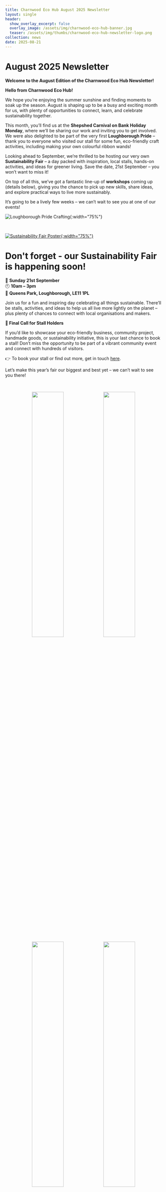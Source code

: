 ```yaml
---
title: Charnwood Eco Hub August 2025 Newsletter
layout: single
header:
  show_overlay_excerpt: false
  overlay_image: /assets/img/charnwood-eco-hub-banner.jpg
  teaser: /assets/img/thumbs/charnwood-eco-hub-newsletter-logo.png
collection: news
date: 2025-08-21
---
```

# August 2025 Newsletter

**Welcome to the August Edition of the Charnwood Eco Hub Newsletter!**

**Hello from Charnwood Eco Hub!**

We hope you’re enjoying the summer sunshine and finding moments to soak up the season. August is shaping up to be a busy and exciting month for us, with plenty of opportunities to connect, learn, and celebrate sustainability together.

This month, you’ll find us at the **Shepshed Carnival on Bank Holiday Monday**, where we’ll be sharing our work and inviting you to get involved. We were also delighted to be part of the very first **Loughborough Pride** – thank you to everyone who visited our stall for some fun, eco-friendly craft activities, including making your own colourful ribbon wands!

Looking ahead to September, we’re thrilled to be hosting our very own **Sustainability Fair** – a day packed with inspiration, local stalls, hands-on activities, and ideas for greener living. Save the date, 21st September  – you won’t want to miss it!

On top of all this, we’ve got a fantastic line-up of **workshops** coming up (details below), giving you the chance to pick up new skills, share ideas, and explore practical ways to live more sustainably.

It’s going to be a lively few weeks – we can’t wait to see you at one of our events!
<br/>

![Loughborough Pride Crafting](/assets/img/loughborough-pride-aug25.jpg){:width="75%"}

<br/>

[![Sustainability Fair Poster](/assets/img/sustainability-fair-2025.png){:width="75%"}](/workshops-and-events/charnwood-sustainability-fair-sept25/)

# Don't forget - our Sustainability Fair is happening soon!

📅 **Sunday 21st September**<br/>
🕙 **10am – 3pm**<br/>
📍 **Queens Park, Loughborough, LE11 1PL**<br/>

Join us for a fun and inspiring day celebrating all things sustainable. There’ll be stalls, activities, and ideas to help us all live more lightly on the planet – plus plenty of chances to connect with local organisations and makers.

**🌱 Final Call for Stall Holders**

If you’d like to showcase your eco-friendly business, community project, handmade goods, or sustainability initiative, this is your last chance to book a stall! Don’t miss the opportunity to be part of a vibrant community event and connect with hundreds of visitors.

👉 To book your stall or find out more, get in touch [here](https://docs.google.com/forms/d/e/1FAIpQLSf2mnGIMpkyc2NDdWitvRAt_lU1gaLYp078gaHj2V_p6TcmGw/viewform).

Let’s make this year’s fair our biggest and best yet – we can’t wait to see you there!

<br/>

<p float="left" align="middle" width="100%">
  <a target="_blank" href="/workshops-and-events/screen-printing-workshop-part1/"><img src="/assets/img/screen-printing-workshop-aug2025-poster.png" width="45%" /></a>
  <a target="_blank" href="/workshops-and-events/screen-printing-workshop-part2/"><img src="/assets/img/screen-printing-workshop-sep2025-poster.png" width="45%" /></a>
</p>
<p float="left" align="middle" width="100%">
  <a target="_blank" href="/workshops-and-events/sustainable-fashion-workshop-sept25/"><img src="/assets/img/sustainable-fashion-workshop-sept25.jpg" width="45%" /></a>
  <a target="_blank" href="/workshops-and-events/rag-rug-workshop-sep2025/"><img src="/assets/img/rag-rug-workshop-sep2025-poster.png" width="45%" /></a>
</p>
# Discover, Create, and Repair at Charnwood Eco Hub – Upcoming Workshops!

Join us at Charnwood Eco Hub this season for a hands-on series of creative and sustainable workshops designed to inspire and connect our community. Whether you're curious about mending, making, or mindful fashion, there's something for everyone:

[Screenprinting Workshop Part One](/workshops-and-events/screen-printing-workshop-part1/) – Saturday 23rd August, 11am-1pm. This 2-hour screenprinting workshop will guide participants through designing and preparing their own screens, ready to move on to part two (you can book on this class without booking onto part two, but please note we won't be printing).

[Screenprinting Workshop Part Two](/workshops-and-events/screen-printing-workshop-part2/) – Saturday 13th September, 11am-1pm. This 2-hour screenprinting class introduces the core principles of the craft, guiding participants through designing, preparing a screen, and pulling their first print (you can book onto this class without booking on to part one).

[Sustainable Fashion Workshop](/workshops-and-events/sustainable-fashion-workshop-sept25/) – Wednesday 17th September, 6.30pm-8pm. This sustainable fashion workshop explores creative ways to upcycle, repair, and reimagine clothing, encouraging participants to make stylish, eco-friendly choices that reduce waste.

[Rag Rug Taster Workshop](/workshops-and-events/rag-rug-workshop-sep2025/) - Saturday 27th September, 11am-1pm. This rag rug taster workshop teaches participants simple techniques for transforming recycled fabric into colorful, textured rugs while exploring the tradition of this sustainable craft.

Spaces are limited, so book early to avoid missing out! Let’s stitch, fix, and rethink sustainability—together.

<br/>

![Forest Gardening Weekend Workshop poster](/assets/img/forest-garden-workshop-poster.jpg){:width="75%"}

![Donation from Diam UK Ltd](/assets/img/diam-donation.jpg){:width="75%"}

# Calling All Local Businesses – Your Surplus Could Spark Creativity!

Do you have surplus stock, offcuts, tools, samples, or materials you no longer need? Instead of letting them gather dust or go to waste, why not donate them to our Scrapstore and give them a second life?

Our Scrapstore is a community resource where schools, charities, artists, and families can access affordable, sustainable materials for creative projects. By donating, your business can:

- **Reduce waste and support sustainability**
- **Provide valuable resources** for local schools and community groups
- **Demonstrate your commitment** to the local community

We welcome donations of clean, safe, and reusable items, including:

- Fabric, card, and paper
- Wood, packaging, and stationery
- Tools, craft equipment, and DIY supplies
- Offcuts, samples, and end-of-line stock

Every contribution helps us turn surplus into opportunity and creativity, while showcasing the generosity of local businesses like yours.

👉 Interested in donating? [Contact us](https://charnwoodecohub.org/) to arrange a collection or drop-off.

Together, we can keep useful materials and tools out of landfill and put them into the hands of people who will make something amazing!

<br/>

![Makerspace signage going up](/assets/img/charnwood-eco-hub-signage.jpg){:width="75%"}

# Be Part of Bringing Our Makerspace to Life!

You’ve already heard us talk about our plans for a community Makerspace – a place where people can come together to learn, share, and create. Now, we’re at the stage where we need some extra hands and hearts to help make it happen!

We’re looking for people who’d like to get involved in getting the space up and running. That could mean helping with set-up, sharing your skills and knowledge, lending tools or equipment, or simply being part of the team that makes the Makerspace a reality.

This is a great chance to help shape a community resource that will inspire creativity and skill-sharing for years to come. Whether you’re a maker, fixer, crafter, teacher, or just enthusiastic about the idea – we’d love to hear from you.

👉 If you’d like to get involved, please [get in touch](https://charnwoodecohub.org/).

<br/>
<br/>
<br/>

![Photo of volunteers Janet and Ben](/assets/img/janet-and-ben-community-heroes.jpg){:width="75%"}

# Our Charnwood Community Heroes!

We are thrilled to share that two of our incredible volunteers, Janet and Ben, have been nominated for the Charnwood Community Heroes Award! This recognition highlights their dedication, kindness, and the countless hours they’ve given to support our project. Janet’s sewing skills and commitment have been invaluable, while Ben’s energy and passion have been infectious! Their nomination is a testament not just to their efforts, but to the positive impact that volunteering can have on individuals and the wider community.

Moments like this remind us that volunteers are at the heart of everything we do. Janet and Ben’s stories show how rewarding it can be to give a little time, share your skills, and be part of something bigger. If you’ve ever thought about volunteering, now is the perfect time to get involved. By joining our team, you’ll not only make a difference in other people’s lives but also find new friendships, experiences, and a real sense of purpose. Together, we can continue to build a stronger, more supportive community – and who knows, maybe next year it will be your name on the nominations list!

If you're interested in getting involved or would just like to chat about the possibilities, check out our opportunities [here](https://volunteer.valonline.org.uk/volunteer-today/) by searching 'Charnwood Eco Hub', drop us an [email](mailto:info@charnwoodecohub.org) or come and speak to us at the Hub—we’d love to hear from you!

<br/>

# Coming up

## August

[**Fixit Group 23 Repair Cafe**](https://thefixitgroup23.com/upcoming-events)<br/>
_Monday 18th August, 7.30-10PM_<br/>
The Bradgate Arms<br/>
LE7 7HG

[**Screenprinting Workshop Part One**](/workshops-and-events/screen-printing-workshop-part2/)<br/>
_Saturday 23rd August, 11AM-1PM_<br/>
Charnwood Eco Hub<br/>
Loughborough<br/>
LE11 1DY

[**Transition Loughborough Repair Cafe**](https://transitionloughborough.wordpress.com/2025/08/11/august-30th-2025-repair-cafe-meet-up/)<br/>
_Saturday 30th August, 9.30AM-12PM_<br/>
Fearon Hall<br/>
Loughborough<br/>
LE11 1PL

## September

[**Fixit Group 23 Repair Cafe**](https://thefixitgroup23.com/upcoming-events)<br/>
_Sunday 7th September, 10AM-1PM_<br/>
Mountsorrel Memorial Centre<br/>
LE12 7DB

[**Screenprinting Workshop Part Two**](/workshops-and-events/screen-printing-workshop-part2/)<br/>
_Saturday 13th September, 11AM-1PM_<br/>
Charnwood Eco Hub<br/>
Loughborough<br/>
LE11 1DY

[**Fruit Routes Forest Garden Weekend**](https://www.eventbrite.co.uk/e/fruit-routes-forest-gardening-weekend-tickets-1450114323979)<br/>
_Saturday 13th and Sunday 14th September, 9.30AM-5PM each day_<br/>
Loughborough University<br/>
Loughborough<br/>
LE11 3TU

[**Sustainable Fashion Workshop**](/workshops-and-events/sustainable-fashion-workshop-sept25/)<br/>
_Wednesday 17th Sept, 6PM-8PM_<br/>
Charnwood Eco Hub<br/>
Loughborough<br/>
LE11 1DY

[**Charnwood Sustainability Fair**](/workshops-and-events/charnwood-sustainability-fair-sept25/)<br/>
_Sunday 21st September, 10AM-3PM_<br/>
Queen's Park<br/>
Loughborough<br/>
LE11 3DU
 
Don't forget to [let us know](mailto:info@charnwoodecoohub.org.uk) about your upcoming events so that we can feature them!

<br/>
<br/>
<br/>

[![Where to find us](/assets/img/where-to-find-us.jpg)](https://maps.app.goo.gl/U3KPymetAdaABK8s7)

# Where to find us

**Opening Hours:**<br/>
Wednesdays 4-8pm (access via Clarence Street, opposite Travis Perkins)<br/>
Thursdays 10am-1pm (access via main SOFA entrance)<br/>
Saturdays 10am-2pm (access via main SOFA entrance)<br/>

_Please note that we have no disabled access on Wednesday evenings. This is due to SOFA being closed and us not having access to the lift, and is sadly beyond our control._

**Address:** Clarence St, Loughborough LE11 1DY<br/>
**Website:** [charnwoodecohub.org](https://charnwoodecohub.org)<br/>
**Email:** [info@charnwoodecohub.org](mailto:info@charnwoodecohub.org)<br/>
**Phone:** 01509 447075

<br/>

[Donate to Charnwood Eco Hub](https://www.paypal.com/donate/?hosted_button_id=V54MWPK2EZGPY){: .btn .btn--success}
<br/>

